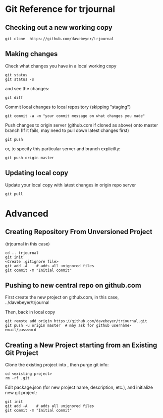 # Git Reference for trjournal

## Checking out a new working copy

```git clone  https://github.com/davebeyer/trjournal```

## Making changes

Check what changes you have in a local working copy

```
git status
git status -s
```

and see the changes:

```
git diff
```

Commit local changes to local repository (skipping "staging")

```git commit -a -m "your commit message on what changes you made"```


Push changes to origin server (github.com if cloned as above) onto master branch
(If it fails, may need to pull down latest changes first)

```git push```

or, to specify this particular server and branch explicilty:

```git push origin master```


## Updating local copy

Update your local copy with latest changes in origin repo server

```git pull```

# Advanced

## Creating Repository From Unversioned Project 

(trjournal in this case)

```
cd .. trjournal
git init
<Create .gitignore file>
git add -A    # adds all unignored files
git commit -m "Initial commit"
```

## Pushing to new central repo on github.com

First create the new project on github.com, in this case, ../davebeyer/trjournal

Then, back in local copy

```
git remote add origin https://github.com/davebeyer/trjournal.git
git push -u origin master  # may ask for github username-email/password
```

## Creating a New Project starting from an Existing Git Project

Clone the existing project into <existing project>, then purge git info:

```
cd <existing project>
rm -rf .git
```

Edit package.json (for new project name, description, etc.), and initialize new git project:

```
git init
git add -A    # adds all unignored files
git commit -m "Initial commit"
```

